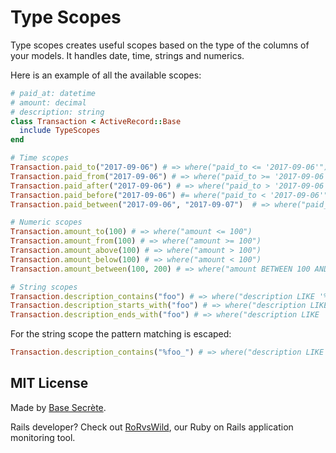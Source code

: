 # Type Scopes

Type scopes creates useful scopes based on the type of the columns of your models.
It handles date, time, strings and numerics.

Here is an example of all the available scopes:

```ruby
# paid_at: datetime
# amount: decimal
# description: string
class Transaction < ActiveRecord::Base
  include TypeScopes
end

# Time scopes
Transaction.paid_to("2017-09-06") # => where("paid_to <= '2017-09-06'")
Transaction.paid_from("2017-09-06") # => where("paid_to >= '2017-09-06'")
Transaction.paid_after("2017-09-06") # => where("paid_to > '2017-09-06'")
Transaction.paid_before("2017-09-06") #= where("paid_to < '2017-09-06'")
Transaction.paid_between("2017-09-06", "2017-09-07")  # => where("paid_to BETWEEN '2017-09-06' AND '2017-09-07'")

# Numeric scopes
Transaction.amount_to(100) # => where("amount <= 100")
Transaction.amount_from(100) # => where("amount >= 100")
Transaction.amount_above(100) # => where("amount > 100")
Transaction.amount_below(100) # => where("amount < 100")
Transaction.amount_between(100, 200) # => where("amount BETWEEN 100 AND 200")

# String scopes
Transaction.description_contains("foo") # => where("description LIKE '%foo%'")
Transaction.description_starts_with("foo") # => where("description LIKE 'foo%'")
Transaction.description_ends_with("foo") # => where("description LIKE '%foo'")
```

For the string scope the pattern matching is escaped:

```ruby
Transaction.description_contains("%foo_") # => where("description LIKE '%[%]foo[_]%'")
```

## MIT License

Made by [Base Secrète](https://basesecrete.com/en).

Rails developer? Check out [RoRvsWild](https://www.rorvswild.com), our Ruby on Rails application monitoring tool.
